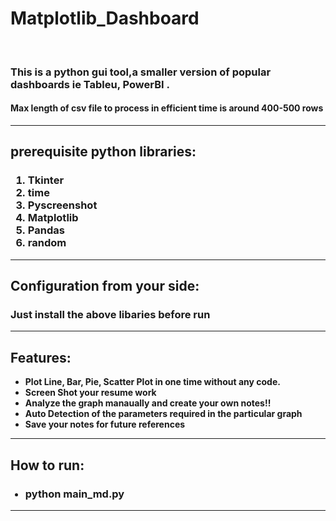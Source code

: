 # Matplotlib_Dashboard
<br>
<h3>This is a python gui tool,a smaller version of popular dashboards ie Tableu, PowerBI .</h3>
<h4>Max length of csv file to process in efficient time is around 400-500 rows</h4>
<hr>

<h2>prerequisite python libraries:</h2>
<h3>
<ol>
<li>Tkinter</li>
<li>time</li>
<li>Pyscreenshot</li>
<li>Matplotlib</li>
<li>Pandas</li>
<li>random</li>
</ol>
</h3>
<hr>


<h2>Configuration from your side:</h2>
<h3>Just install the above libaries before run</h3>
<hr>

<h2>Features: </h2>
<ul>
<b>
<li>Plot Line, Bar, Pie, Scatter Plot in one time without any code.</li>
<li>Screen Shot your resume work </li>
<li>Analyze the graph manaually and create your own notes!!</li>
<li>Auto Detection of the parameters required in the particular graph</li>
<li>Save your notes for future references</li>
</b>
</ul>
<hr>
<h2>How to run: </h2>
<ul>
<h3><li>python main_md.py </li>
</ul>
</h3>
<hr>
